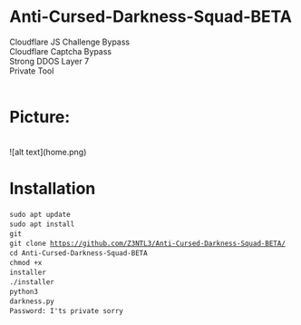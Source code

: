 # Anti-Cursed-Darkness-Squad-BETA
Cloudflare JS Challenge Bypass<br>Cloudflare Captcha Bypass<br>Strong DDOS Layer 7<br>Private Tool<br><br>
# Picture:
<br>
![alt text](home.png)

# Installation
<code>sudo apt update</code><br>
<code>sudo apt install git</code><br>
<code>git clone https://github.com/Z3NTL3/Anti-Cursed-Darkness-Squad-BETA/</code><br>
<code>cd Anti-Cursed-Darkness-Squad-BETA</code><br>
<code>chmod +x installer</code><br>
<code>./installer</code><br>
<code>python3 darkness.py</code><br>
<code>Password: I'ts private sorry</code>
